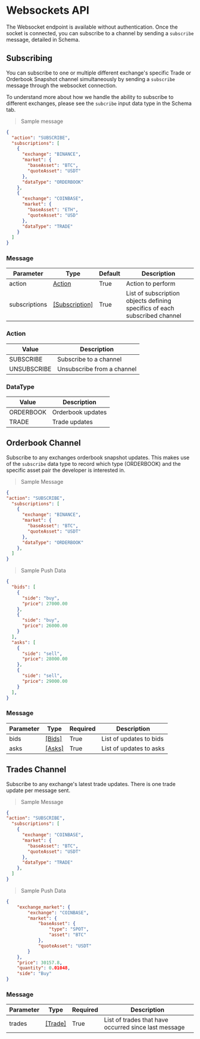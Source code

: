 # Websockets API

<!-- Default `content-Type`: `application/json` -->

The Websocket endpoint is available without authentication. Once the socket is connected, you can subscribe to a channel by sending a `subscribe` message, detailed in Schema.

<!-- Endpoint: `wss://prod.astra-api.dev/ws` -->

## Subscribing

You can subscribe to one or multiple different exchange's specific Trade or Orderbook Snapshot channel simultaneously by sending a `subscribe` message through the websocket connection. 

To understand more about how we handle the ability to subscribe to different exchanges, please see the `subcribe` input data type in the Schema tab.

> Sample message

```json
{
  "action": "SUBSCRIBE",
  "subscriptions": [
    {
      "exchange": "BINANCE",
      "market": {
        "baseAsset": "BTC",
        "quoteAsset": "USDT"
      },
      "dataType": "ORDERBOOK"
    },
    {
      "exchange": "COINBASE",
      "market": {
        "baseAsset": "ETH",
        "quoteAsset": "USD"
      },
      "dataType": "TRADE"
    }
  ]
}
```

### Message

|Parameter|Type|Default|Description|
|---|---|---|---|
|action|[Action](#action)|True|Action to perform|
|subscriptions|[[Subscription]](#subscription)|True|List of subscription objects defining specifics of each subscribed channel|


### Action

|Value|Description|
|---|---|
|SUBSCRIBE|Subscribe to a channel|
|UNSUBSCRIBE|Unsubscribe from a channel|

<!-- 
### Subscription

|Parameter|Type|Default|Description|
|---|---|---|---|
|exchange|string|*required*|Action to perform|
|market|string|*required*|Exchange to subscribe/unsubscribe|
|dataType|[DataType](#datatype)|*required*|ID of an order on an exchange| -->

### DataType

|Value|Description|
|---|---|
|ORDERBOOK|Orderbook updates|
|TRADE|Trade updates|


## Orderbook Channel

Subscribe to any exchanges orderbook snapshot updates. This makes use of the `subscribe` data type to record which type (ORDERBOOK) and the specific asset pair the developer is interested in.

> Sample Message

```json
{
"action": "SUBSCRIBE",
  "subscriptions": [
    {
      "exchange": "BINANCE",
      "market": {
        "baseAsset": "BTC",
        "quoteAsset": "USDT"
      },
      "dataType": "ORDERBOOK"
    },
  ]
}
```

> Sample Push Data

```json
{
  "bids": [
    {
      "side": "buy",
      "price": 27000.00
    },
    {
      "side": "buy",
      "price": 26000.00
    }
  ],
  "asks": [
    {
      "side": "sell",
      "price": 28000.00
    },
    {
      "side": "sell",
      "price": 29000.00
    }
  ],
}
```

### Message

|Parameter|Type|Required|Description|
|---|---|---|---|
|bids|[[Bids]](#bid)|True|List of updates to bids|
|asks|[[Asks]](#ask)|True|List of updates to asks|

<!-- ### OrderbookUpdate
|Parameter|Type|Required|Description|
|---|---|---|---|
|side|string|True|Side for the update|
|price|number|True|Price level for the update|
|quantity|number|True|New quantity for bid at this price level|
|sequenceNumber|number|True|Sequence number for update| -->


## Trades Channel

Subscribe to any exchange's latest trade updates. There is one trade update per message sent.

> Sample Message

```json
{
"action": "SUBSCRIBE",
  "subscriptions": [
    {
      "exchange": "COINBASE",
      "market": {
        "baseAsset": "BTC",
        "quoteAsset": "USDT"
      },
      "dataType": "TRADE"
    },
  ]
}
```

> Sample Push Data

```json
{
    "exchange_market": {
        "exchange": "COINBASE",
        "market": {
            "baseAsset": {
                "type": "SPOT",
                "asset": "BTC"
            },
            "quoteAsset": "USDT"
        }
    },
    "price": 30157.8,
    "quantity": 0.01048,
    "side": "Buy"
}
```

### Message

|Parameter|Type|Required|Description|
|---|---|---|---|
|trades|[[Trade]](#trade)|True|List of trades that have occurred since last message|